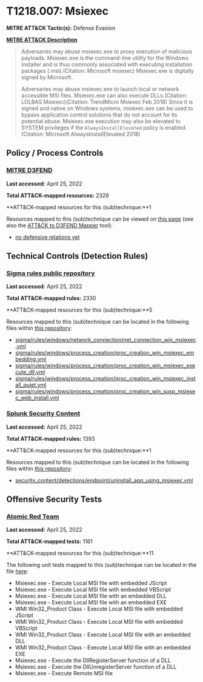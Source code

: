 # T1218.007: Msiexec
**MITRE ATT&CK Tactic(s):** Defense Evasion

**[MITRE ATT&CK Description](https://attack.mitre.org/techniques/T1218/007)**
<blockquote>Adversaries may abuse msiexec.exe to proxy execution of malicious payloads. Msiexec.exe is the command-line utility for the Windows Installer and is thus commonly associated with executing installation packages (.msi).(Citation: Microsoft msiexec) Msiexec.exe is digitally signed by Microsoft.

Adversaries may abuse msiexec.exe to launch local or network accessible MSI files. Msiexec.exe can also execute DLLs.(Citation: LOLBAS Msiexec)(Citation: TrendMicro Msiexec Feb 2018) Since it is signed and native on Windows systems, msiexec.exe can be used to bypass application control solutions that do not account for its potential abuse. Msiexec.exe execution may also be elevated to SYSTEM privileges if the <code>AlwaysInstallElevated</code> policy is enabled.(Citation: Microsoft AlwaysInstallElevated 2018)</blockquote>
## Policy / Process Controls
### [MITRE D3FEND](https://d3fend.mitre.org/)
**Last accessed:** April 25, 2022

**Total ATT&CK-mapped resources:** 2328

**ATT&CK-mapped resources for this (sub)technique:**1

Resources mapped to this (sub)technique can be viewed on [this page](https://d3fend.mitre.org/) (see also the [ATT&CK to D3FEND Mapper](https://d3fend.mitre.org/tools/attack-mapper) tool):

* [no defensive relations yet](https://d3fend.mitre.org/techniques/d3f:nodefensiverelationsyet)

## Technical Controls (Detection Rules)
### [Sigma rules public repository](https://github.com/SigmaHQ/sigma)
**Last accessed:** April 25, 2022

**Total ATT&CK-mapped rules:** 2330

**ATT&CK-mapped resources for this (sub)technique:**5

Resources mapped to this (sub)technique can be located in the following files within [this repository](https://github.com/SigmaHQ/sigma/tree/master/rules):

* [sigma/rules/windows/network_connection/net_connection_win_msiexec.yml](https://github.com/SigmaHQ/sigma/blob/master/rules/windows/network_connection/net_connection_win_msiexec.yml)
* [sigma/rules/windows/process_creation/proc_creation_win_msiexec_embedding.yml](https://github.com/SigmaHQ/sigma/blob/master/rules/windows/process_creation/proc_creation_win_msiexec_embedding.yml)
* [sigma/rules/windows/process_creation/proc_creation_win_msiexec_execute_dll.yml](https://github.com/SigmaHQ/sigma/blob/master/rules/windows/process_creation/proc_creation_win_msiexec_execute_dll.yml)
* [sigma/rules/windows/process_creation/proc_creation_win_msiexec_install_quiet.yml](https://github.com/SigmaHQ/sigma/blob/master/rules/windows/process_creation/proc_creation_win_msiexec_install_quiet.yml)
* [sigma/rules/windows/process_creation/proc_creation_win_susp_msiexec_web_install.yml](https://github.com/SigmaHQ/sigma/blob/master/rules/windows/process_creation/proc_creation_win_susp_msiexec_web_install.yml)

### [Splunk Security Content](https://github.com/splunk/security_content)
**Last accessed:** April 25, 2022

**Total ATT&CK-mapped rules:** 1393

**ATT&CK-mapped resources for this (sub)technique:**1

Resources mapped to this (sub)technique can be located in the following files within [this repository](https://github.com/splunk/security_content/tree/develop/detections):

* [security_content/detections/endpoint/uninstall_app_using_msiexec.yml](https://github.com/splunk/security_content/blob/develop/detections/endpoint/uninstall_app_using_msiexec.yml)


## Offensive Security Tests
### [Atomic Red Team](https://github.com/redcanaryco/atomic-red-team)
**Last accessed:** April 25, 2022

**Total ATT&CK-mapped tests:** 1161

**ATT&CK-mapped resources for this (sub)technique:**11

The following unit tests mapped to this (sub)technique can be located in the file [here](https://github.com/redcanaryco/atomic-red-team/tree/master/atomics/T1218.007/T1218.007.yaml):

* Msiexec.exe - Execute Local MSI file with embedded JScript
* Msiexec.exe - Execute Local MSI file with embedded VBScript
* Msiexec.exe - Execute Local MSI file with an embedded DLL
* Msiexec.exe - Execute Local MSI file with an embedded EXE
* WMI Win32_Product Class - Execute Local MSI file with embedded JScript
* WMI Win32_Product Class - Execute Local MSI file with embedded VBScript
* WMI Win32_Product Class - Execute Local MSI file with an embedded DLL
* WMI Win32_Product Class - Execute Local MSI file with an embedded EXE
* Msiexec.exe - Execute the DllRegisterServer function of a DLL
* Msiexec.exe - Execute the DllUnregisterServer function of a DLL
* Msiexec.exe - Execute Remote MSI file

